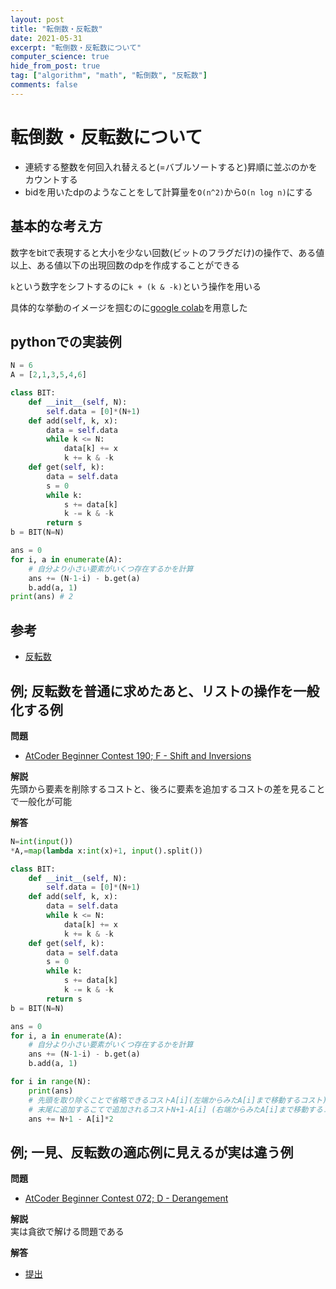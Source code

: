 ```yaml
---
layout: post
title: "転倒数・反転数"
date: 2021-05-31
excerpt: "転倒数・反転数について"
computer_science: true
hide_from_post: true
tag: ["algorithm", "math", "転倒数", "反転数"]
comments: false
---
```


# 転倒数・反転数について
 - 連続する整数を何回入れ替えると(=バブルソートすると)昇順に並ぶのかをカウントする  
 - bidを用いたdpのようなことをして計算量を`O(n^2)`から`O(n log n)`にする  

## 基本的な考え方

数字をbitで表現すると大小を少ない回数(ビットのフラグだけ)の操作で、ある値以上、ある値以下の出現回数のdpを作成することができる  

`k`という数字をシフトするのに`k + (k & -k)`という操作を用いる  

具体的な挙動のイメージを掴むのに[google colab](https://colab.research.google.com/drive/16BlTkjAwajxSRW_K6QnFHetP-nUy2AsT?usp=sharing)を用意した  

## pythonでの実装例

```python
N = 6
A = [2,1,3,5,4,6]

class BIT:
    def __init__(self, N):
        self.data = [0]*(N+1)
    def add(self, k, x):
        data = self.data
        while k <= N:
            data[k] += x
            k += k & -k
    def get(self, k):
        data = self.data
        s = 0
        while k:
            s += data[k]
            k -= k & -k
        return s
b = BIT(N=N)

ans = 0
for i, a in enumerate(A):
    # 自分より小さい要素がいくつ存在するかを計算
    ans += (N-1-i) - b.get(a)
    b.add(a, 1)
print(ans) # 2
```

## 参考
 - [反転数](https://tjkendev.github.io/procon-library/python/sequence/number_of_inversions.html)

## 例; 反転数を普通に求めたあと、リストの操作を一般化する例
**問題**  
 - [AtCoder Beginner Contest 190; F - Shift and Inversions](https://atcoder.jp/contests/abc190/tasks/abc190_f)

**解説**  
先頭から要素を削除するコストと、後ろに要素を追加するコストの差を見ることで一般化が可能  

**解答**  
```python
N=int(input())
*A,=map(lambda x:int(x)+1, input().split())

class BIT:
    def __init__(self, N):
        self.data = [0]*(N+1)
    def add(self, k, x):
        data = self.data
        while k <= N:
            data[k] += x
            k += k & -k
    def get(self, k):
        data = self.data
        s = 0
        while k:
            s += data[k]
            k -= k & -k
        return s
b = BIT(N=N)

ans = 0
for i, a in enumerate(A):
    # 自分より小さい要素がいくつ存在するかを計算
    ans += (N-1-i) - b.get(a)
    b.add(a, 1)

for i in range(N):
    print(ans)
    # 先頭を取り除くことで省略できるコストA[i](左端からみたA[i]まで移動するコスト)
    # 末尾に追加するこてで追加されるコストN+1-A[i] (右端からみたA[i]まで移動するコスト)
    ans += N+1 - A[i]*2
```

## 例; 一見、反転数の適応例に見えるが実は違う例

**問題**  
 - [AtCoder Beginner Contest 072; D - Derangement](https://atcoder.jp/contests/abc072/tasks/arc082_b)

**解説**  
実は貪欲で解ける問題である  

**解答**  
 - [提出](https://atcoder.jp/contests/abc072/submissions/23316943)
